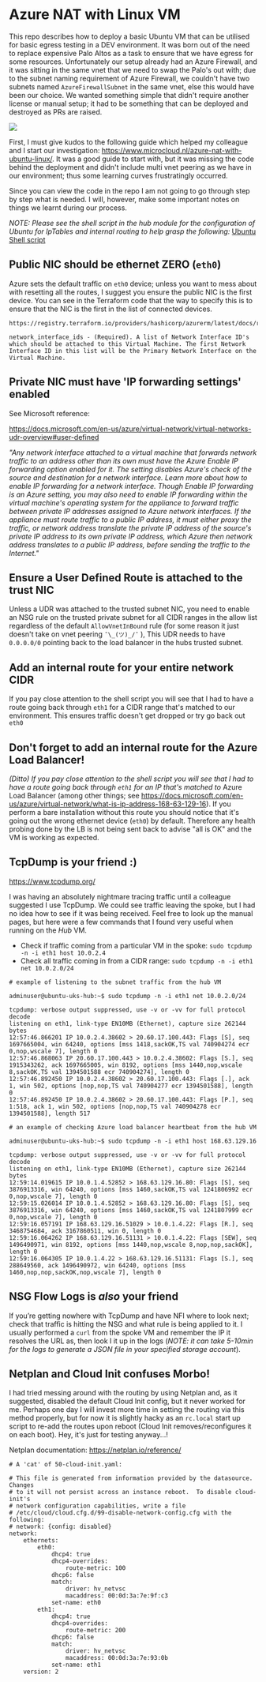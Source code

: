 # Azure NAT with Linux VM

This repo describes how to deploy a basic Ubuntu VM that can be utilised for basic egress testing in a DEV environment. It was born out of the need to replace expensive Palo Altos as a task to ensure that we have egress for some resources. Unfortunately our setup already had an Azure Firewall, and it was sitting in the same vnet that we need to swap the Palo's out with; due to the subnet naming requirement of Azure Firewall, we couldn't have two subnets named `AzureFirewallSubnet` in the same vnet, else this would have been our choice. We wanted something simple that didn't require another license or manual setup; it had to be something that can be deployed and destroyed as PRs are raised.

![](ubuntu-iptables.png)

First, I must give kudos to the following guide which helped my colleague and I start our investigation: https://www.microcloud.nl/azure-nat-with-ubuntu-linux/. It was a good guide to start with, but it was missing the code behind the deployment and didn't include multi vnet peering as we have in our environment; thus some learning curves frustratingly occurred.

Since you can view the code in the repo I am not going to go through step by step what is needed. I will, however, make some important notes on things we learnt during our process.

*NOTE: Please see the shell script in the hub module for the configuration of Ubuntu for IpTables and internal routing to help grasp the following:* [Ubuntu Shell script](ubuntu_hub/routing.sh)

## Public NIC should be  ethernet ZERO (`eth0`)

Azure sets the default traffic on `eth0` device; unless you want to mess about with resetting all the routes, I suggest you ensure the public NIC is the first device. You can see in the Terraform code that the way to specify this is to ensure that the NIC is the first in the list of connected devices.

```text
https://registry.terraform.io/providers/hashicorp/azurerm/latest/docs/resources/linux_virtual_machine

network_interface_ids - (Required). A list of Network Interface ID's which should be attached to this Virtual Machine. The first Network Interface ID in this list will be the Primary Network Interface on the Virtual Machine.
```

## Private NIC must have 'IP forwarding settings' enabled

See Microsoft reference:

https://docs.microsoft.com/en-us/azure/virtual-network/virtual-networks-udr-overview#user-defined 

*"Any network interface attached to a virtual machine that forwards network traffic to an address other than its own must have the Azure Enable IP forwarding option enabled for it. The setting disables Azure's check of the source and destination for a network interface. Learn more about how to enable IP forwarding for a network interface. Though Enable IP forwarding is an Azure setting, you may also need to enable IP forwarding within the virtual machine's operating system for the appliance to forward traffic between private IP addresses assigned to Azure network interfaces. If the appliance must route traffic to a public IP address, it must either proxy the traffic, or network address translate the private IP address of the source's private IP address to its own private IP address, which Azure then network address translates to a public IP address, before sending the traffic to the Internet."*

## Ensure a User Defined Route is attached to the trust NIC

Unless a UDR was attached to the trusted subnet NIC, you need to enable an NSG rule on the trusted private subnet for all CIDR ranges in the allow list regardless of the default `AllowVnetInBound` rule (for some reason it just doesn't take on vnet peering `¯\_(ツ)_/¯` ), This UDR needs to have `0.0.0.0/0` pointing back to the load balancer in the hubs trusted subnet.

## Add an internal route for your entire network CIDR

If you pay close attention to the shell script you will see that I had to have a route going back through `eth1` for a CIDR range that's matched to our environment. This ensures traffic doesn't get dropped or try go back out `eth0`

## Don't forget to add an internal route for the Azure Load Balancer!

*(Ditto) If you pay close attention to the shell script you will see that I had to have a route going back through `eth1` for an IP that's matched to* Azure Load Balancer (among other things; see https://docs.microsoft.com/en-us/azure/virtual-network/what-is-ip-address-168-63-129-16). If you perform a bare installation without this route you should notice that it's going out the wrong ethernet device (`eth0`) by default. Therefore any health probing done by the LB is not being sent back to advise "all is OK" and the VM is working as expected.

## TcpDump is your friend :)

https://www.tcpdump.org/

I was having an absolutely nightmare tracing traffic until a colleague suggested I use TcpDump. We could see traffic leaving the spoke, but I had no idea how to see if it was being received. Feel free to look up the manual pages, but here were a few commands that I found very useful when running on the *Hub* VM.

- Check if traffic coming from a particular VM in the spoke: `sudo tcpdump -n -i eth1 host 10.0.2.4`
- Check all traffic coming in from a CIDR range: `sudo tcpdump -n -i eth1 net 10.0.2.0/24`

```text
# example of listening to the subnet traffic from the hub VM

adminuser@ubuntu-uks-hub:~$ sudo tcpdump -n -i eth1 net 10.0.2.0/24

tcpdump: verbose output suppressed, use -v or -vv for full protocol decode
listening on eth1, link-type EN10MB (Ethernet), capture size 262144 bytes
12:57:46.866201 IP 10.0.2.4.38602 > 20.60.17.100.443: Flags [S], seq 1697665004, win 64240, options [mss 1418,sackOK,TS val 740904274 ecr 0,nop,wscale 7], length 0
12:57:46.868063 IP 20.60.17.100.443 > 10.0.2.4.38602: Flags [S.], seq 1915343262, ack 1697665005, win 8192, options [mss 1440,nop,wscale 8,sackOK,TS val 1394501588 ecr 740904274], length 0
12:57:46.892450 IP 10.0.2.4.38602 > 20.60.17.100.443: Flags [.], ack 1, win 502, options [nop,nop,TS val 740904277 ecr 1394501588], length 0
12:57:46.892450 IP 10.0.2.4.38602 > 20.60.17.100.443: Flags [P.], seq 1:518, ack 1, win 502, options [nop,nop,TS val 740904278 ecr 1394501588], length 517
```

```text
# an example of checking Azure load balancer heartbeat from the hub VM

adminuser@ubuntu-uks-hub:~$ sudo tcpdump -n -i eth1 host 168.63.129.16

tcpdump: verbose output suppressed, use -v or -vv for full protocol decode
listening on eth1, link-type EN10MB (Ethernet), capture size 262144 bytes
12:59:14.019615 IP 10.0.1.4.52852 > 168.63.129.16.80: Flags [S], seq 3876913316, win 64240, options [mss 1460,sackOK,TS val 1241806992 ecr 0,nop,wscale 7], length 0
12:59:15.026014 IP 10.0.1.4.52852 > 168.63.129.16.80: Flags [S], seq 3876913316, win 64240, options [mss 1460,sackOK,TS val 1241807999 ecr 0,nop,wscale 7], length 0
12:59:16.057191 IP 168.63.129.16.51029 > 10.0.1.4.22: Flags [R.], seq 3468754684, ack 3167860511, win 0, length 0
12:59:16.064262 IP 168.63.129.16.51131 > 10.0.1.4.22: Flags [SEW], seq 1496490971, win 8192, options [mss 1440,nop,wscale 8,nop,nop,sackOK], length 0
12:59:16.064305 IP 10.0.1.4.22 > 168.63.129.16.51131: Flags [S.], seq 288649560, ack 1496490972, win 64240, options [mss 1460,nop,nop,sackOK,nop,wscale 7], length 0
```

## NSG Flow Logs is *also* your friend

If you’re getting nowhere with TcpDump and have NFI where to look next; check that traffic is hitting the NSG and what rule is being applied to it. I usually performed a `curl` from the spoke VM and remember the IP it resolves the URL as, then look I it up in the logs (*NOTE: it can take 5-10min for the logs to generate a JSON file in your specified storage account*).

## Netplan and Cloud Init confuses Morbo!

I had tried messing around with the routing by using Netplan and, as it suggested, disabled the default Cloud Init config, but it never worked for me. Perhaps one day I will invest more time in setting the routing via this method properly, but for now it is slightly hacky as an `rc.local` start up script to re-add the routes upon reboot (Cloud Init removes/reconfigures it on each boot). Hey, it's just for testing anyway...!

Netplan documentation: https://netplan.io/reference/

```
# A 'cat' of 50-cloud-init.yaml:

# This file is generated from information provided by the datasource.  Changes
# to it will not persist across an instance reboot.  To disable cloud-init's
# network configuration capabilities, write a file
# /etc/cloud/cloud.cfg.d/99-disable-network-config.cfg with the following:
# network: {config: disabled}
network:
    ethernets:
        eth0:
            dhcp4: true
            dhcp4-overrides:
                route-metric: 100
            dhcp6: false
            match:
                driver: hv_netvsc
                macaddress: 00:0d:3a:7e:9f:c3
            set-name: eth0
        eth1:
            dhcp4: true
            dhcp4-overrides:
                route-metric: 200
            dhcp6: false
            match:
                driver: hv_netvsc
                macaddress: 00:0d:3a:7e:93:0b
            set-name: eth1
    version: 2
```

